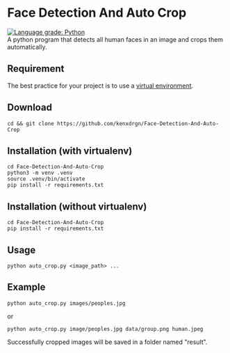 # Face Detection And Auto Crop
[![Language grade: Python](https://img.shields.io/lgtm/grade/python/g/leblancfg/autocrop.svg?logo=lgtm&logoWidth=18)](https://lgtm.com/projects/g/kenxdrgn/Face-Detection-And-Auto-Crop/context:python)  
A python program that detects all human faces in an image and crops them automatically.

## Requirement
The best practice for your project is to use a [virtual environment](https://packaging.python.org/guides/installing-using-pip-and-virtual-environments/).

## Download
```
cd && git clone https://github.com/kenxdrgn/Face-Detection-And-Auto-Crop
```

## Installation (with virtualenv)
```
cd Face-Detection-And-Auto-Crop
python3 -m venv .venv
source .venv/bin/activate
pip install -r requirements.txt
```

## Installation (without virtualenv)
```
cd Face-Detection-And-Auto-Crop
pip install -r requirements.txt
```

## Usage
```
python auto_crop.py <image_path> ...
```

## Example
```
python auto_crop.py images/peoples.jpg
```
or
```
python auto_crop.py image/peoples.jpg data/group.png human.jpeg
```
Successfully cropped images will be saved in a folder named "result".

